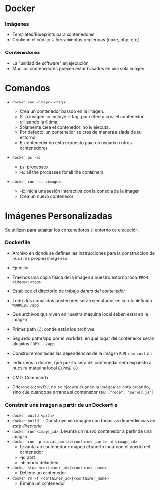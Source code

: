 # Docker

### Imágenes

- Templates/Blueprints para contenedores
- Contiene el código + herramientas requeridas (node, php, etc.)

### Contenedores

- La "unidad de software" en ejecución
- Muchos contenedores pueden estar basados en una sola imágen

# Comandos

- `docker run <image>:<tag>`: 
    * Crea un contenedor basado en la imágen. 
    * Si la imagen no incluye el tag, por defecto crea el contenedor utilizando la última.
    * Solamente crea el contenedor, no lo ejecuta.
    * Por defecto, un contenedor se crea de manera aislada de su entorno.
    * El contenedor no está expuesto para un usuario u otros contenedores

- `docker ps -a`:
    * ps: processes
    * -a: all the processes for all the containers

- `docker run -it <image>`:
    * -it: inicia una sesión interactiva con la consola de la imagen
    * Crea un nuevo contenedor

# Imágenes Personalizadas

Se utilizan para adaptar los contenedores al entorno de ejecución.

### Dockerfile

- Archivo en donde se definen las instrucciones para la construccion de nuestras propias imágenes
- Ejemplo

- Traemos una copia física de la imagen a nuestro entorno local
`FROM <image>:<tag>`
- Establece el directorio de trabajo *dentro del contenedor* 
- Todos los comandos posteriores serán ejecutados en la ruta definida
`WORKDIR /app`
- Qué archivos que viven en nuestra máquina local deben estar en la imagen
- Primer path (.): donde están los archivos
- Segundo path(/app por el workdir): en qué lugar del contenedor serán alojados
`COPY . /app`
- Construiremos todas las dependencias de la imágen
`RUN npm install`
- Indicamos a docker, qué puerto será del contenedor será expuesto a nuestra máquina local
`EXPOSE 80`
- CMD: Commando
- Diferencia con RU, no se ejecuta cuando la imágen se está creando, sino que cuando se arranca el contenedor
`CMD ["node", "server.js"]`

### Construir una imágen a partir de un Dockerfile

- `docker build <path>`
- `docker build .`: Construye una imagen con todas las dependencias en *este directorio*
- `docker run <image_id>`: Levanta un nuevo contenedor a partir de una imagen
- `docker run -p <local_port>:<container_port> -d <image_id>`
    * Levanta un contenedor y mapea el puerto local con el puerto del contenedor
    * -p: port
    * -d: modo detached
- `docker stop <container_id>|<container_name>`
    * Detiene un contenedor
- `docker rm -f <container_id>|<container_name>`
    * Elimina un contenedor